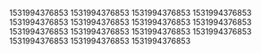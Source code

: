 1531994376853
1531994376853
1531994376853
1531994376853
1531994376853
1531994376853
1531994376853
1531994376853
1531994376853
1531994376853
1531994376853
1531994376853
1531994376853
1531994376853
1531994376853